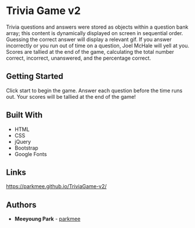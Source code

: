 # Trivia Game v2
Trivia questions and answers were stored as objects within a question bank array; this content is dynamically displayed on screen in sequential order. Guessing the correct answer will display a relevant gif. If you answer incorrectly or you run out of time on a question, Joel McHale will yell at you. Scores are tallied at the end of the game, calculating the total number correct, incorrect, unanswered, and the percentage correct.

## Getting Started

Click start to begin the game. Answer each question before the time runs out. Your scores will be tallied at the end of the game!

## Built With

* HTML
* CSS
* jQuery
* Bootstrap
* Google Fonts

## Links

https://parkmee.github.io/TriviaGame-v2/

## Authors

* **Meeyoung Park** - [parkmee](https://github.com/parkmee)
